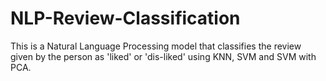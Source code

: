 # NLP-Review-Classification
This is a Natural Language Processing model that classifies the review given by the person as 'liked' or 'dis-liked' using KNN, SVM  and SVM with PCA.
